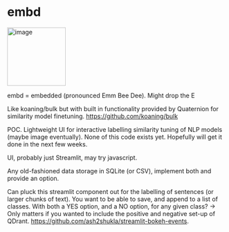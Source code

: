 # embd

<img width="135" alt="image" src="https://user-images.githubusercontent.com/47161914/187463225-da415263-67b0-474e-afc9-14c50ca565b7.png">

embd = embedded (pronounced Emm Bee Dee). Might drop the E

Like koaning/bulk but with built in functionality provided by Quaternion for similarity model finetuning.
https://github.com/koaning/bulk



POC. Lightweight UI for interactive labelling similarity tuning of NLP models (maybe image eventually). None of this code exists yet. Hopefully will get it done in the next few weeks. 

UI, probably just Streamlit, may try javascript.

Any old-fashioned data storage in SQLite (or CSV), implement both and provide an option.

Can pluck this streamlit component out for the labelling of sentences (or larger chunks of text). You want to be able to save, and append to a list of classes. With both a YES option, and a NO option, for any given class? -> Only matters if you wanted to include the positive and negative set-up of QDrant.
https://github.com/ash2shukla/streamlit-bokeh-events.
